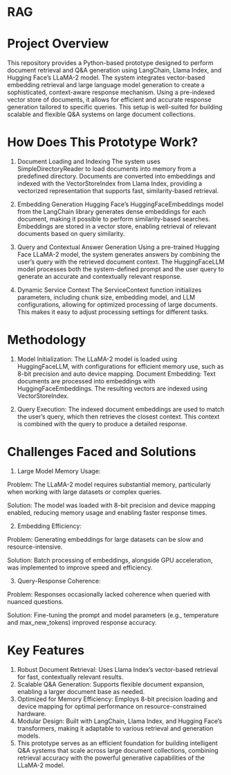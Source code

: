 # RAG

# Project Overview
This repository provides a Python-based prototype designed to perform document retrieval and Q&A generation using LangChain, Llama Index, and Hugging Face’s LLaMA-2 model. The system integrates vector-based embedding retrieval and large language model generation to create a sophisticated, context-aware response mechanism. Using a pre-indexed vector store of documents, it allows for efficient and accurate response generation tailored to specific queries. This setup is well-suited for building scalable and flexible Q&A systems on large document collections.

# How Does This Prototype Work?
1. Document Loading and Indexing
The system uses SimpleDirectoryReader to load documents into memory from a predefined directory. Documents are converted into embeddings and indexed with the VectorStoreIndex from Llama Index, providing a vectorized representation that supports fast, similarity-based retrieval.

2. Embedding Generation
Hugging Face’s HuggingFaceEmbeddings model from the LangChain library generates dense embeddings for each document, making it possible to perform similarity-based searches. Embeddings are stored in a vector store, enabling retrieval of relevant documents based on query similarity.

3. Query and Contextual Answer Generation
Using a pre-trained Hugging Face LLaMA-2 model, the system generates answers by combining the user’s query with the retrieved document context. The HuggingFaceLLM model processes both the system-defined prompt and the user query to generate an accurate and contextually relevant response.

4. Dynamic Service Context
The ServiceContext function initializes parameters, including chunk size, embedding model, and LLM configurations, allowing for optimized processing of large documents. This makes it easy to adjust processing settings for different tasks.

# Methodology
1. Model Initialization: The LLaMA-2 model is loaded using HuggingFaceLLM, with configurations for efficient memory use, such as 8-bit precision and auto device mapping.
Document Embedding: Text documents are processed into embeddings with HuggingFaceEmbeddings. The resulting vectors are indexed using VectorStoreIndex.

2. Query Execution: The indexed document embeddings are used to match the user’s query, which then retrieves the closest context. This context is combined with the query to produce a detailed response.

# Challenges Faced and Solutions

1. Large Model Memory Usage:

Problem: The LLaMA-2 model requires substantial memory, particularly when working with large datasets or complex queries.

Solution: The model was loaded with 8-bit precision and device mapping enabled, reducing memory usage and enabling faster response times.

2. Embedding Efficiency:

Problem: Generating embeddings for large datasets can be slow and resource-intensive.

Solution: Batch processing of embeddings, alongside GPU acceleration, was implemented to improve speed and efficiency.

3. Query-Response Coherence:

Problem: Responses occasionally lacked coherence when queried with nuanced questions.

Solution: Fine-tuning the prompt and model parameters (e.g., temperature and max_new_tokens) improved response accuracy.

# Key Features
1. Robust Document Retrieval: Uses Llama Index’s vector-based retrieval for fast, contextually relevant results.
2. Scalable Q&A Generation: Supports flexible document expansion, enabling a larger document base as needed.
3. Optimized for Memory Efficiency: Employs 8-bit precision loading and device mapping for optimal performance on resource-constrained hardware.
4. Modular Design: Built with LangChain, Llama Index, and Hugging Face’s transformers, making it adaptable to various retrieval and generation models.
5. This prototype serves as an efficient foundation for building intelligent Q&A systems that scale across large document collections, combining retrieval accuracy with the powerful generative capabilities of the LLaMA-2 model.
